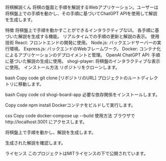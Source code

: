 将棋解説くん
将棋の盤面と手順を解説するWebアプリケーション。ユーザーは将棋盤上での手順を動かし、その手順に基づいてChatGPT APIを使用して解説を生成します。

特徴
将棋盤上で手順を動かすことができるインタラクティブなUI。
各手順に基づいた解説を生成する機能。
リアルタイムでの手順の更新と解説の表示。
使用技術
React: フロントエンドの開発に使用。
Node.js: バックエンドサーバーの実行環境。
Express.js: バックエンドのWebフレームワーク。
Docker: コンテナ化によるアプリケーションのデプロイメントと管理。
OpenAI ChatGPT API: 手順に基づいた解説の生成に使用。
shogi-player: 将棋盤のインタラクティブな表示に使用。
インストール方法
リポジトリをクローンします。

bash
Copy code
git clone [リポジトリのURL]
プロジェクトのルートディレクトリに移動します。

bash
Copy code
cd shogi-board-app
必要な依存関係をインストールします。

Copy code
npm install
Dockerコンテナをビルドして実行します。

css
Copy code
docker-compose up --build
使用方法
ブラウザで http://localhost:3001 にアクセスします。

将棋盤上で手順を動かし、解説を生成します。

生成された解説を確認します。

ライセンス
このプロジェクトはMITライセンスの下で公開されています。

